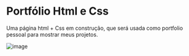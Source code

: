 # Portfólio Html e Css
Uma página html + Css em construção, que será usada como portfolio pessoal para mostrar meus projetos. 

![image](https://user-images.githubusercontent.com/36114140/156025672-3c9fd1b9-95ca-4291-a61e-bf426caa3f76.png)
